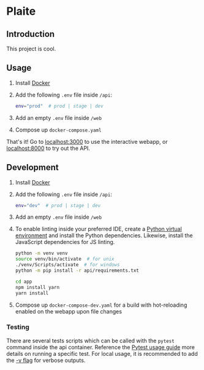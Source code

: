 # Plaite

## Introduction

This project is cool.

## Usage

1. Install [Docker](https://www.docker.com/products/docker-desktop/)
2. Add the following `.env` file inside `/api`:

   ``` sh
   env="prod"  # prod | stage | dev
   ```

3. Add an empty `.env` file inside `/web`
4. Compose up `docker-compose.yaml`

That's it! Go to [localhost:3000](localhost:3000) to use the interactive webapp, or [localhost:8000](localhost:8000) to try out the API.

## Development

1. Install [Docker](https://www.docker.com/products/docker-desktop/)
2. Add the following `.env` file inside `/api`:

   ``` sh
   env="dev"  # prod | stage | dev
   ```

3. Add an empty `.env` file inside `/web`
4. To enable linting inside your preferred IDE, create a [Python virtual environment](https://docs.python.org/3/library/venv.html) and install the Python dependencies. Likewise, install the JavaScript dependencies for JS linting.

    ``` sh
    python -m venv venv
    source venv/bin/activate  # for unix
    ./venv/Scripts/activate  # for windows
    python -m pip install -r api/requirements.txt

    cd app
    npm install yarn
    yarn install
    ```

5. Compose up `docker-compose-dev.yaml` for a build with hot-reloading enabled on the webapp upon file changes

### Testing

There are several tests scripts which can be called with the `pytest` command inside the api container. Reference the [Pytest usage guide](https://docs.pytest.org/en/6.2.x/usage.html) more details on running a specific test. For local usage, it is recommended to add the [-v flag](https://docs.pytest.org/en/stable/how-to/output.html) for verbose outputs.
